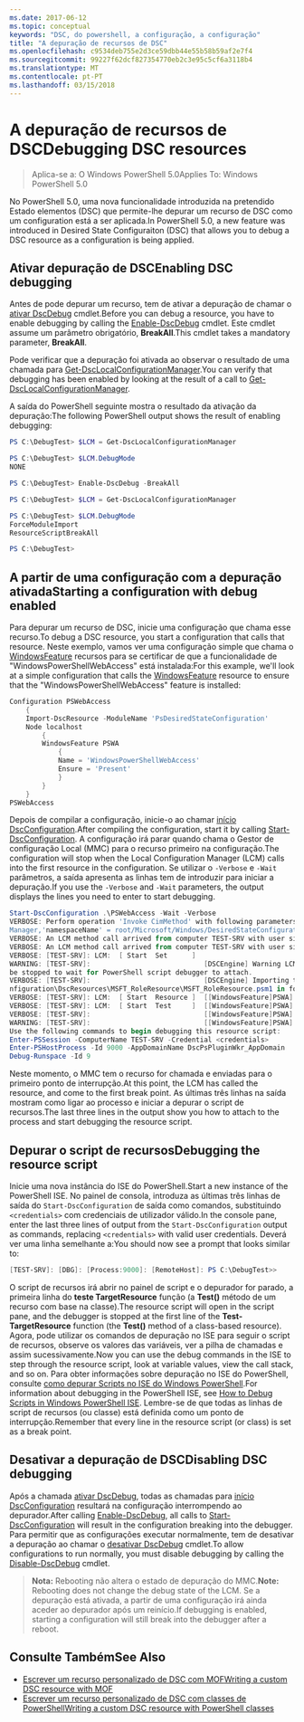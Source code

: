 ```yaml
---
ms.date: 2017-06-12
ms.topic: conceptual
keywords: "DSC, do powershell, a configuração, a configuração"
title: "A depuração de recursos de DSC"
ms.openlocfilehash: c9534deb755e2d3ce59dbb44e55b58b59af2e7f4
ms.sourcegitcommit: 99227f62dcf827354770eb2c3e95c5cf6a3118b4
ms.translationtype: MT
ms.contentlocale: pt-PT
ms.lasthandoff: 03/15/2018
---
```

# <a name="debugging-dsc-resources"></a><span data-ttu-id="63288-103">A depuração de recursos de DSC</span><span class="sxs-lookup"><span data-stu-id="63288-103">Debugging DSC resources</span></span>

> <span data-ttu-id="63288-104">Aplica-se a: O Windows PowerShell 5.0</span><span class="sxs-lookup"><span data-stu-id="63288-104">Applies To: Windows PowerShell 5.0</span></span>

<span data-ttu-id="63288-105">No PowerShell 5.0, uma nova funcionalidade introduzida na pretendido Estado elementos (DSC) que permite-lhe depurar um recurso de DSC como um configuration está a ser aplicada.</span><span class="sxs-lookup"><span data-stu-id="63288-105">In PowerShell 5.0, a new feature was introduced in Desired State Configuraiton (DSC) that allows you to debug a DSC resource as a configuration is being applied.</span></span>

## <a name="enabling-dsc-debugging"></a><span data-ttu-id="63288-106">Ativar depuração de DSC</span><span class="sxs-lookup"><span data-stu-id="63288-106">Enabling DSC debugging</span></span>
<span data-ttu-id="63288-107">Antes de pode depurar um recurso, tem de ativar a depuração de chamar o [ativar DscDebug](https://technet.microsoft.com/library/mt517870.aspx) cmdlet.</span><span class="sxs-lookup"><span data-stu-id="63288-107">Before you can debug a resource, you have to enable debugging by calling the [Enable-DscDebug](https://technet.microsoft.com/library/mt517870.aspx) cmdlet.</span></span> <span data-ttu-id="63288-108">Este cmdlet assume um parâmetro obrigatório, **BreakAll**.</span><span class="sxs-lookup"><span data-stu-id="63288-108">This cmdlet takes a mandatory parameter, **BreakAll**.</span></span> 

<span data-ttu-id="63288-109">Pode verificar que a depuração foi ativada ao observar o resultado de uma chamada para [Get-DscLocalConfigurationManager](https://technet.microsoft.com/library/dn407378.aspx).</span><span class="sxs-lookup"><span data-stu-id="63288-109">You can verify that debugging has been enabled by looking at the result of a call to [Get-DscLocalConfigurationManager](https://technet.microsoft.com/library/dn407378.aspx).</span></span>

<span data-ttu-id="63288-110">A saída do PowerShell seguinte mostra o resultado da ativação da depuração:</span><span class="sxs-lookup"><span data-stu-id="63288-110">The following PowerShell output shows the result of enabling debugging:</span></span>


```powershell
PS C:\DebugTest> $LCM = Get-DscLocalConfigurationManager

PS C:\DebugTest> $LCM.DebugMode
NONE

PS C:\DebugTest> Enable-DscDebug -BreakAll

PS C:\DebugTest> $LCM = Get-DscLocalConfigurationManager

PS C:\DebugTest> $LCM.DebugMode
ForceModuleImport
ResourceScriptBreakAll

PS C:\DebugTest>
```


## <a name="starting-a-configuration-with-debug-enabled"></a><span data-ttu-id="63288-111">A partir de uma configuração com a depuração ativada</span><span class="sxs-lookup"><span data-stu-id="63288-111">Starting a configuration with debug enabled</span></span>
<span data-ttu-id="63288-112">Para depurar um recurso de DSC, inicie uma configuração que chama esse recurso.</span><span class="sxs-lookup"><span data-stu-id="63288-112">To debug a DSC resource, you start a configuration that calls that resource.</span></span> <span data-ttu-id="63288-113">Neste exemplo, vamos ver uma configuração simple que chama o [WindowsFeature](windowsfeatureResource.md) recursos para se certificar de que a funcionalidade de "WindowsPowerShellWebAccess" está instalada:</span><span class="sxs-lookup"><span data-stu-id="63288-113">For this example, we'll look at a simple configuration that calls the [WindowsFeature](windowsfeatureResource.md) resource to ensure that the "WindowsPowerShellWebAccess" feature is installed:</span></span>

```powershell
Configuration PSWebAccess
    {
    Import-DscResource -ModuleName 'PsDesiredStateConfiguration'
    Node localhost
        {
        WindowsFeature PSWA
            {
            Name = 'WindowsPowerShellWebAccess'
            Ensure = 'Present'
            }
        }
    }
PSWebAccess
```
<span data-ttu-id="63288-114">Depois de compilar a configuração, inicie-o ao chamar [início DscConfiguration](https://technet.microsoft.com/library/dn521623.aspx).</span><span class="sxs-lookup"><span data-stu-id="63288-114">After compiling the configuration, start it by calling [Start-DscConfiguration](https://technet.microsoft.com/library/dn521623.aspx).</span></span> <span data-ttu-id="63288-115">A configuração irá parar quando chama o Gestor de configuração Local (MMC) para o recurso primeiro na configuração.</span><span class="sxs-lookup"><span data-stu-id="63288-115">The configuration will stop when the Local Configuration Manager (LCM) calls into the first resource in the configuration.</span></span> <span data-ttu-id="63288-116">Se utilizar o `-Verbose` e `-Wait` parâmetros, a saída apresenta as linhas tem de introduzir para iniciar a depuração.</span><span class="sxs-lookup"><span data-stu-id="63288-116">If you use the `-Verbose` and `-Wait` parameters, the output displays the lines you need to enter to start debugging.</span></span>

```powershell
Start-DscConfiguration .\PSWebAccess -Wait -Verbose
VERBOSE: Perform operation 'Invoke CimMethod' with following parameters, ''methodName' = SendConfigurationApply,'className' = MSFT_DSCLocalConfiguration
Manager,'namespaceName' = root/Microsoft/Windows/DesiredStateConfiguration'.
VERBOSE: An LCM method call arrived from computer TEST-SRV with user sid S-1-5-21-2127521184-1604012920-1887927527-108583.
VERBOSE: An LCM method call arrived from computer TEST-SRV with user sid S-1-5-21-2127521184-1604012920-1887927527-108583.
VERBOSE: [TEST-SRV]: LCM:  [ Start  Set      ]
WARNING: [TEST-SRV]:                            [DSCEngine] Warning LCM is in Debug 'ResourceScriptBreakAll' mode.  Resource script processing will 
be stopped to wait for PowerShell script debugger to attach.
VERBOSE: [TEST-SRV]:                            [DSCEngine] Importing the module C:\WINDOWS\system32\WindowsPowerShell\v1.0\Modules\PSDesiredStateCo
nfiguration\DscResources\MSFT_RoleResource\MSFT_RoleResource.psm1 in force mode.
VERBOSE: [TEST-SRV]: LCM:  [ Start  Resource ]  [[WindowsFeature]PSWA]
VERBOSE: [TEST-SRV]: LCM:  [ Start  Test     ]  [[WindowsFeature]PSWA]
VERBOSE: [TEST-SRV]:                            [[WindowsFeature]PSWA] Importing the module MSFT_RoleResource in force mode.
WARNING: [TEST-SRV]:                            [[WindowsFeature]PSWA] Resource is waiting for PowerShell script debugger to attach. 
Use the following commands to begin debugging this resource script:
Enter-PSSession -ComputerName TEST-SRV -Credential <credentials>
Enter-PSHostProcess -Id 9000 -AppDomainName DscPsPluginWkr_AppDomain
Debug-Runspace -Id 9
```
<span data-ttu-id="63288-117">Neste momento, o MMC tem o recurso for chamada e enviadas para o primeiro ponto de interrupção.</span><span class="sxs-lookup"><span data-stu-id="63288-117">At this point, the LCM has called the resource, and come to the first break point.</span></span> <span data-ttu-id="63288-118">As últimas três linhas na saída mostram como ligar ao processo e iniciar a depurar o script de recursos.</span><span class="sxs-lookup"><span data-stu-id="63288-118">The last three lines in the output show you how to attach to the process and start debugging the resource script.</span></span>

## <a name="debugging-the-resource-script"></a><span data-ttu-id="63288-119">Depurar o script de recursos</span><span class="sxs-lookup"><span data-stu-id="63288-119">Debugging the resource script</span></span>

<span data-ttu-id="63288-120">Inicie uma nova instância do ISE do PowerShell.</span><span class="sxs-lookup"><span data-stu-id="63288-120">Start a new instance of the PowerShell ISE.</span></span> <span data-ttu-id="63288-121">No painel de consola, introduza as últimas três linhas de saída do `Start-DscConfiguration` de saída como comandos, substituindo `<credentials>` com credenciais de utilizador válido.</span><span class="sxs-lookup"><span data-stu-id="63288-121">In the console pane, enter the last three lines of output from the `Start-DscConfiguration` output as commands, replacing `<credentials>` with valid user credentials.</span></span> <span data-ttu-id="63288-122">Deverá ver uma linha semelhante a:</span><span class="sxs-lookup"><span data-stu-id="63288-122">You should now see a prompt that looks similar to:</span></span>

```powershell
[TEST-SRV]: [DBG]: [Process:9000]: [RemoteHost]: PS C:\DebugTest>>
```

<span data-ttu-id="63288-123">O script de recursos irá abrir no painel de script e o depurador for parado, a primeira linha do **teste TargetResource** função (a **Test()** método de um recurso com base na classe).</span><span class="sxs-lookup"><span data-stu-id="63288-123">The resource script will open in the script pane, and the debugger is stopped at the first line of the **Test-TargetResource** function (the **Test()** method of a class-based resource).</span></span>
<span data-ttu-id="63288-124">Agora, pode utilizar os comandos de depuração no ISE para seguir o script de recursos, observe os valores das variáveis, ver a pilha de chamadas e assim sucessivamente.</span><span class="sxs-lookup"><span data-stu-id="63288-124">Now you can use the debug commands in the ISE to step through the resource script, look at variable values, view the call stack, and so on.</span></span> <span data-ttu-id="63288-125">Para obter informações sobre depuração no ISE do PowerShell, consulte [como depurar Scripts no ISE do Windows PowerShell](https://technet.microsoft.com/en-us/library/dd819480.aspx).</span><span class="sxs-lookup"><span data-stu-id="63288-125">For information about debugging in the PowerShell ISE, see [How to Debug Scripts in Windows PowerShell ISE](https://technet.microsoft.com/en-us/library/dd819480.aspx).</span></span> <span data-ttu-id="63288-126">Lembre-se de que todas as linhas de script de recursos (ou classe) está definida como um ponto de interrupção.</span><span class="sxs-lookup"><span data-stu-id="63288-126">Remember that every line in the resource script (or class) is set as a break point.</span></span>

## <a name="disabling-dsc-debugging"></a><span data-ttu-id="63288-127">Desativar a depuração de DSC</span><span class="sxs-lookup"><span data-stu-id="63288-127">Disabling DSC debugging</span></span>

<span data-ttu-id="63288-128">Após a chamada [ativar DscDebug](https://technet.microsoft.com/library/mt517870.aspx), todas as chamadas para [início DscConfiguration](https://technet.microsoft.com/library/dn521623.aspx) resultará na configuração interrompendo ao depurador.</span><span class="sxs-lookup"><span data-stu-id="63288-128">After calling [Enable-DscDebug](https://technet.microsoft.com/library/mt517870.aspx), all calls to [Start-DscConfiguration](https://technet.microsoft.com/library/dn521623.aspx) will result in the configuration breaking into the debugger.</span></span> <span data-ttu-id="63288-129">Para permitir que as configurações executar normalmente, tem de desativar a depuração ao chamar o [desativar DscDebug](https://technet.microsoft.com/en-us/library/mt517872.aspx) cmdlet.</span><span class="sxs-lookup"><span data-stu-id="63288-129">To allow configurations to run normally, you must disable debugging by calling the [Disable-DscDebug](https://technet.microsoft.com/en-us/library/mt517872.aspx) cmdlet.</span></span>

><span data-ttu-id="63288-130">**Nota:** Rebooting não altera o estado de depuração do MMC.</span><span class="sxs-lookup"><span data-stu-id="63288-130">**Note:** Rebooting does not change the debug state of the LCM.</span></span> <span data-ttu-id="63288-131">Se a depuração está ativada, a partir de uma configuração irá ainda aceder ao depurador após um reinício.</span><span class="sxs-lookup"><span data-stu-id="63288-131">If debugging is enabled, starting a configuration will still break into the debugger after a reboot.</span></span>


## <a name="see-also"></a><span data-ttu-id="63288-132">Consulte Também</span><span class="sxs-lookup"><span data-stu-id="63288-132">See Also</span></span>
- [<span data-ttu-id="63288-133">Escrever um recurso personalizado de DSC com MOF</span><span class="sxs-lookup"><span data-stu-id="63288-133">Writing a custom DSC resource with MOF</span></span>](authoringResourceMOF.md) 
- [<span data-ttu-id="63288-134">Escrever um recurso personalizado de DSC com classes de PowerShell</span><span class="sxs-lookup"><span data-stu-id="63288-134">Writing a custom DSC resource with PowerShell classes</span></span>](authoringResourceClass.md)

